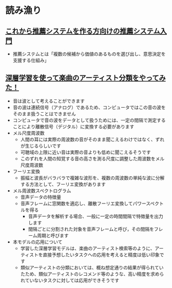 # 読み漁り
## [これから推薦システムを作る方向けの推薦システム入門](https://note.com/masa_kazama/n/n586d0e2d49d2)
- 推薦システムとは「複数の候補から価値のあるものを選び出し、意思決定を支援する仕組み」

## [深層学習を使って楽曲のアーティスト分類をやってみた！](https://blog.brainpad.co.jp/entry/2018/04/17/143000)
- 音は波として考えることができます
- 音の波は連続信号（アナログ）であるため、コンピュータではこの音の波をそのまま扱うことはできません
- コンピュータで音の波をデータとして扱うためには、一定の間隔で測定することにより離散信号（デジタル）に変換する必要があります
- メル尺度周波数
    - 人間の耳には実際の周波数の音がそのまま聞こえるわけではなく、ずれが生じるらしいです
    - 可聴域の上限に近い音は実際の音よりも低めに聞こえるそうです
    - このずれを人間の知覚する音の高さを測る尺度に調整した周波数をメル尺度周波数
- フーリエ変換
    - 振幅と波長がバラバラで複雑な波形を、複数の周波数の単純な波に分解する方法として、フーリエ変換があります
- メル周波数スペクトログラム
    - 音声データの特徴量
    - 音声フレームに窓関数を適応し、離散フーリエ変換してパワースペクトルを得る
      - 音声データを解析する場合、一般に一定の時間間隔で特徴量を出力します
      - 間隔ごとに分割された対象を音声フレームと呼び，その間隔をフレーム周期と呼びます
- 本モデルの応用について
    - 学習した深層学習モデルは、楽曲のアーティスト検索等のように、アーティストを直接予想したいタスクへの応用を考えると精度は低い印象です
    - 類似アーティストの分類においては、概ね想定通りの結果が得られていたため、類似アーティストのレコメンド等のような、高い精度を求められていないタスクに対しては応用ができそうです
